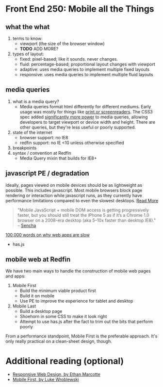 # Front End 250: Mobile all the Things


## what the what

1. terms to know:
	* viewport (the size of the browser window)
	* **TODO** ADD MORE?
2. types of layout:
	* fixed: pixel-based; like it sounds. never changes.
	* fluid: percentage-based; proportional layout changes with viewport
	* adaptive: uses media queries to implement multiple fixed layouts
	* responsive: uses media queries to implement multiple fluid layouts


## media queries

1. what is a media query? 
	* Media queries format html differently for different mediums. Early usage was mostly for things like [print or screenreaders](http://www.w3.org/TR/CSS2/media.html). The CSS3 spec added [significantly more power](https://developer.mozilla.org/en-US/docs/Web/Guide/CSS/Media_queries) to media queries, allowing developers to target viewport or device width and height. There are other queries, but they're less useful or poorly supported.
2. state of the internet
	* browser support: no IE8
	* redfin support: no IE <10 unless otherwise specified
3. breakpoints
4. syntax / convention at Redfin
	* Media Query mixin that builds for IE8+


## javascript PE / degradation

Ideally, pages viewed on mobile devices should be as lightweight as possible. This includes javascript. Most mobile browsers block page rendering or interaction while javascript runs, as they currently have performance limitations compared to even the slowest desktops. [Read More][sencha-perf]

> "Mobile JavaScript + mobile DOM access is getting progressively faster, but you should still treat the iPhone 5 as if it’s a Chrome 1.0 browser on a 2008-era desktop (aka 5–10x faster than desktop IE8)." – [Sencha][sencha-perf]

[100,000 words on why web apps are slow][sealed]

* has.js


## mobile web at Redfin

We have two main ways to handle the construction of mobile web pages and apps:

1. Mobile First
	* Build the minimum viable product first
	* Build it on mobile
	* Use PE to improve the experience for tablet and desktop
2. Mobile Last
	* Build a desktop page
	* Shoehorn in some CSS to make it look right
	* Attempt to use has.js after the fact to trim out the bits that perform poorly

From a performance standpoint, Mobile First is the preferable approach. It's only really practical on a clean-sheet design, though.


# Additional reading (optional)

* [Responsive Web Design, by Ethan Marcotte][abrw]
* [Mobile First, by Luke Wroblewski][abmf]


<!-- LINKS -->

 [sencha-perf]: http://www.sencha.com/blog/5-myths-about-mobile-web-performance/
 [sealed]: http://sealedabstract.com/rants/why-mobile-web-apps-are-slow/
 [abrw]: http://www.abookapart.com/products/responsive-web-design
 [abmf]: http://www.abookapart.com/products/mobile-first